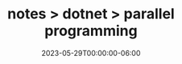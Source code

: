 ---
title: "notes > dotnet > parallel programming"
date: "2023-05-29T00:00:00-06:00"
draft: false
---